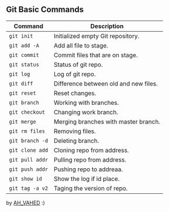 ## Git Basic Commands
| Command | Description |
|---------|-------------|
| `git init` | Initialized empty Git repository.  |
| `git add -A` | Add all file to stage. |
| `git commit` | Commit files that are on stage. |
| `git status` | Status of git repo. |
| `git log` | Log of git repo. |
| `git diff` | Difference between old and new files. |
| `git reset` | Reset changes. |
| `git branch` | Working with branches. |
| `git checkout` | Changing work branch. |
| `git merge` | Merging branches with master branch. |
| `git rm files` | Removing files. |
| `git branch -d` | Deleting branch. |
| `git clone add` | Cloning repo from address. |
| `git pull addr` | Pulling repo from address. |
| `git push addr` | Pushing repo to addreaa. |
| `git show id` | Show the log if id place. |
| `git tag -a v2` | Taging the version of repo. |

by [AH_VAHED](https://github.com/AmirHosein-Vahed) :)


